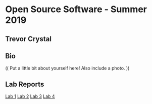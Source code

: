 # Open Source Software - Summer 2019
## Trevor Crystal

## Bio
(( Put a little bit about yourself here! Also include a photo. ))

## Lab Reports
[Lab 1](labs/lab-01/report.md)
[Lab 2](labs/lab-02/report.md)
[Lab 3](labs/lab-03/report.md)
[Lab 4](labs/lab-04/report.md)
